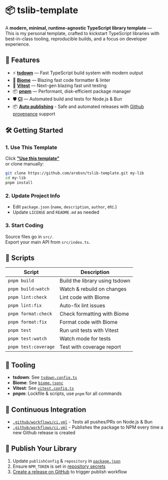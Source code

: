 # 📦 tslib-template

A **modern, minimal, runtime-agnostic TypeScript library template** —  
This is my personal template, crafted to kickstart TypeScript libraries with best-in-class tooling, reproducible builds, and a focus on developer experience.

## 🚀 Features

- ⚡ [**tsdown**](https://tsdown.dev/) — Fast TypeScript build system with modern output
- 🧹 [**Biome**](https://biomejs.dev/) — Blazing fast code formatter & linter
- 🔬 [**Vitest**](https://vitest.dev/) — Next-gen blazing fast unit testing
- 📦 [**pnpm**](https://pnpm.io/) — Performant, disk-efficient package manager
- 🛡️ [**CI**](https://docs.github.com/en/actions) — Automated build and tests for Node.js & Bun
- 📦 [**Auto publishing**](https://www.npmjs.com/) - Safe and automated releases with [Github provenance](https://github.blog/security/supply-chain-security/introducing-npm-package-provenance/) support

## 🛠️ Getting Started

### 1. Use This Template

Click [**"Use this template"**](https://github.com/arobsn/tslib-template/generate)  
or clone manually:

```sh
git clone https://github.com/arobsn/tslib-template.git my-lib
cd my-lib
pnpm install
```

### 2. Update Project Info

- Edit `package.json` (`name`, `description`, `author`, etc.)
- Update `LICENSE` and `README.md` as needed

### 3. Start Coding

Source files go in `src/`.  
Export your main API from `src/index.ts`.

## 🧪 Scripts

| Script               | Description                    |
| -------------------- | ------------------------------ |
| `pnpm build`         | Build the library using tsdown |
| `pnpm build:watch`   | Watch & rebuild on changes     |
| `pnpm lint:check`    | Lint code with Biome           |
| `pnpm lint:fix`      | Auto-fix lint issues           |
| `pnpm format:check`  | Check formatting with Biome    |
| `pnpm format:fix`    | Format code with Biome         |
| `pnpm test`          | Run unit tests with Vitest     |
| `pnpm test:watch`    | Watch mode for tests           |
| `pnpm test:coverage` | Test with coverage report      |

## 🧰 Tooling

- **tsdown**: See [`tsdown.config.ts`](tsdown.config.ts)
- **Biome**: See [`biome.jsonc`](biome.jsonc)
- **Vitest**: See [`vitest.config.ts`](vitest.config.ts)
- **pnpm**: Lockfile & scripts, use `pnpm` for all commands

## 🤖 Continuous Integration

- [`.github/workflows/ci.yml`](.github/workflows/ci.yml) - Tests all pushes/PRs on Node.js & Bun
- [`.github/workflows/ci.yml`](.github/workflows/publish.yml) - Publishes the package to NPM every time a new Github release is created

## 📝 Publish Your Library

1. Update `publishConfig` & `repository` in [`package.json`](package.json)
2. Ensure `NPM_TOKEN` is set in [repository secrets](https://docs.github.com/en/actions/security-for-github-actions/security-guides/using-secrets-in-github-actions#creating-secrets-for-a-repository)
3. [Create a release on GitHub](https://docs.github.com/en/repositories/releasing-projects-on-github/managing-releases-in-a-repository#creating-a-release) to trigger publish workflow

